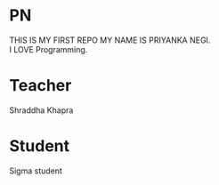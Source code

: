 # PN
THIS IS MY FIRST REPO
MY NAME IS PRIYANKA NEGI.
<br>
I LOVE Programming.
# Teacher
Shraddha Khapra
# Student
Sigma student